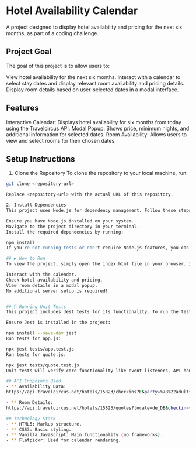 # Hotel Availability Calendar
A project designed to display hotel availability and pricing for the next six months, as part of a coding challenge.

## Project Goal
The goal of this project is to allow users to:

View hotel availability for the next six months.
Interact with a calendar to select stay dates and display relevant room availability and pricing details.
Display room details based on user-selected dates in a modal interface.


## Features
Interactive Calendar: Displays hotel availability for six months from today using the Travelcircus API.
Modal Popup: Shows price, minimum nights, and additional information for selected dates.
Room Availability: Allows users to view and select rooms for their chosen dates.

## Setup Instructions

1. Clone the Repository
To clone the repository to your local machine, run:
```bash
git clone <repository-url>

Replace <repository-url> with the actual URL of this repository.

2. Install Dependencies
This project uses Node.js for dependency management. Follow these steps:

Ensure you have Node.js installed on your system.
Navigate to the project directory in your terminal.
Install the required dependencies by running:

npm install
If you're not running tests or don't require Node.js features, you can skip this step and proceed to running the project.

## ▶️ How to Run
To view the project, simply open the index.html file in your browser. It will launch the application and allow you to:

Interact with the calendar.
Check hotel availability and pricing.
View room details in a modal popup.
No additional server setup is required!


## 🧪 Running Unit Tests
This project includes Jest tests for its functionality. To run the tests:

Ensure Jest is installed in the project:

npm install --save-dev jest
Run tests for app.js:

npx jest tests/app.test.js
Run tests for quote.js:

npx jest tests/quote.test.js
Unit tests will verify core functionality like event listeners, API handling, and UI updates.

## API Endpoints Used
- ** Availability Data:
https://api.travelcircus.net/hotels/15823/checkins?E&party=%7B%22adults%22:2,%22children%22:%5B%5D%7D&domain=de&date_start={start_date}&date_end={end_date}

- ** Room Details:
https://api.travelcircus.net/hotels/15823/quotes?locale=de_DE&checkin={checkin_date}&checkout={checkout_date}&party=%7B%22adults%22:2,%22children%22:[]%7D&domain=de

## Technology Stack
- ** HTML5: Markup structure.
- ** CSS3: Basic styling.
- ** Vanilla JavaScript: Main functionality (no frameworks).
- ** Flatpickr: Used for calendar rendering.

